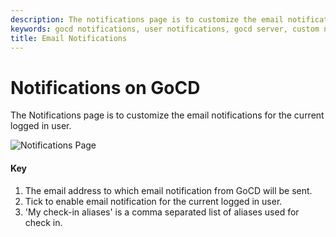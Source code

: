 ```yaml
---
description: The notifications page is to customize the email notifications for the current logged in user in GoCD.
keywords: gocd notifications, user notifications, gocd server, custom notifications
title: Email Notifications
---
```



# Notifications on GoCD

The Notifications page is to customize the email notifications for the current logged in user.

![Notifications Page](/images/my_cruise_page.png)

#### Key

1.  The email address to which email notification from GoCD will be sent.
2.  Tick to enable email notification for the current logged in user.
3.  'My check-in aliases' is a comma separated list of aliases used for check in.
